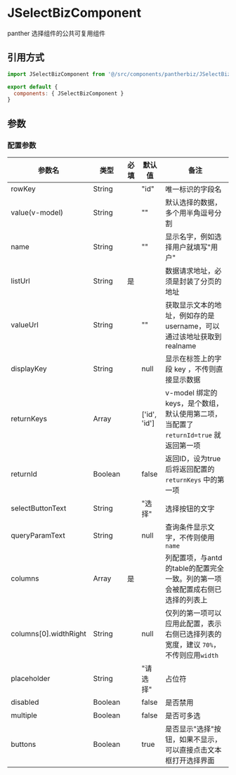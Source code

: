 # JSelectBizComponent

panther 选择组件的公共可复用组件

## 引用方式

```js
import JSelectBizComponent from '@/src/components/pantherbiz/JSelectBizComponent'

export default {
  components: { JSelectBizComponent }
}
```

## 参数

### 配置参数

| 参数名                | 类型    | 必填 | 默认值       | 备注                                                                                 |
|-----------------------|---------|------|--------------|--------------------------------------------------------------------------------------|
| rowKey                | String  |      | "id"         | 唯一标识的字段名                                                                     |
| value(v-model)        | String  |      | ""           | 默认选择的数据，多个用半角逗号分割                                                   |
| name                  | String  |      | ""           | 显示名字，例如选择用户就填写"用户"                                                   |
| listUrl               | String  | 是   |              | 数据请求地址，必须是封装了分页的地址                                                 |
| valueUrl              | String  |      | ""           | 获取显示文本的地址，例如存的是 username，可以通过该地址获取到 realname               |
| displayKey            | String  |      | null         | 显示在标签上的字段 key    ，不传则直接显示数据                                       |
| returnKeys            | Array   |      | ['id', 'id'] | v-model 绑定的 keys，是个数组，默认使用第二项，当配置了 `returnId=true` 就返回第一项 |
| returnId              | Boolean |      | false        | 返回ID，设为true后将返回配置的 `returnKeys` 中的第一项                               |
| selectButtonText      | String  |      | "选择"       | 选择按钮的文字                                                                       |
| queryParamText        | String  |      | null         | 查询条件显示文字，不传则使用 `name`                                                  |
| columns               | Array   | 是   |              | 列配置项，与antd的table的配置完全一致。列的第一项会被配置成右侧已选择的列表上        |
| columns[0].widthRight | String   |      | null         | 仅列的第一项可以应用此配置，表示右侧已选择列表的宽度，建议 `70%`，不传则应用`width`  |
| placeholder           | String  |      | "请选择"     | 占位符                                                                               |
| disabled              | Boolean |      | false        | 是否禁用                                                                             |
| multiple              | Boolean |      | false        | 是否可多选                                                                           |
| buttons               | Boolean |      | true         | 是否显示"选择"按钮，如果不显示，可以直接点击文本框打开选择界面                       |
